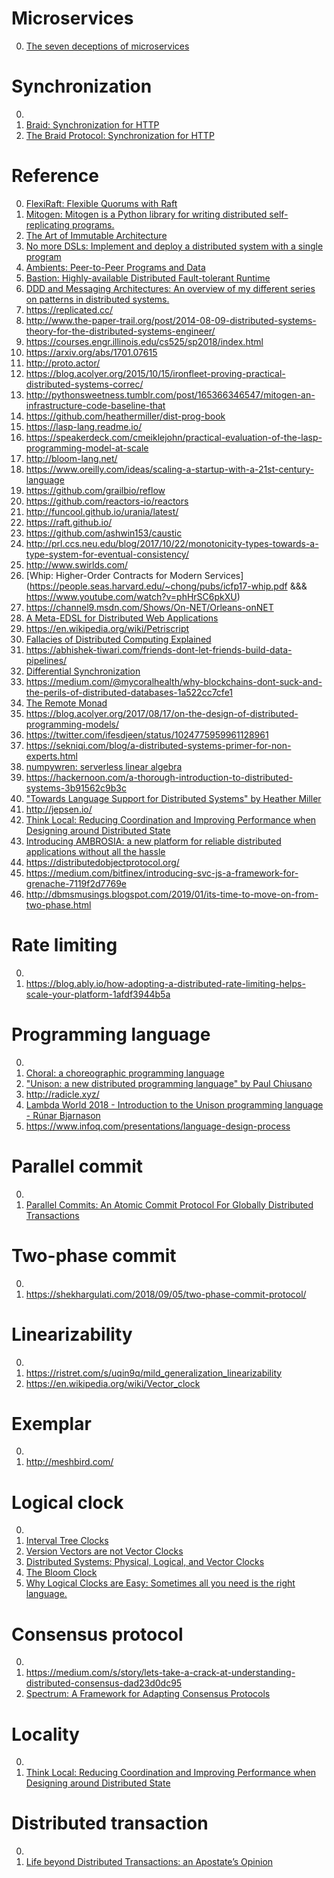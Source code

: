 # Microservices

0. [The seven deceptions of microservices](https://scottrogowski.com/the-seven-deceptions-of-microservices.html)

# Synchronization

0. []()
0. [Braid: Synchronization for HTTP](https://braid.news/)
0. [The Braid Protocol: Synchronization for HTTP](https://tools.ietf.org/html/draft-toomim-braid-00)

# Reference

0. [FlexiRaft: Flexible Quorums with Raft](https://www.cidrdb.org/cidr2023/papers/p83-yadav.pdf)
0. [Mitogen: Mitogen is a Python library for writing distributed self-replicating programs.](https://mitogen.networkgenomics.com/)
0. [The Art of Immutable Architecture](https://www.immutablearchitecture.com/)
0. [No more DSLs: Implement and deploy a distributed system with a single program](http://catern.com/integration.html)
0. [Ambients: Peer-to-Peer Programs and Data](https://ipfs.io/ipfs/QmPhPJE55GvqSz7Pwvkc8n9dbKmqGw6tUGTE1MgfNQvzsf)
0. [Bastion: Highly-available Distributed Fault-tolerant Runtime](https://bastion.rs/)
0. [DDD and Messaging Architectures: An overview of my different series on patterns in distributed systems.](http://verraes.net/2019/05/ddd-msg-arch/)
0. https://replicated.cc/
0. http://www.the-paper-trail.org/post/2014-08-09-distributed-systems-theory-for-the-distributed-systems-engineer/
0. https://courses.engr.illinois.edu/cs525/sp2018/index.html
0. https://arxiv.org/abs/1701.07615
0. http://proto.actor/
0. https://blog.acolyer.org/2015/10/15/ironfleet-proving-practical-distributed-systems-correc/
0. http://pythonsweetness.tumblr.com/post/165366346547/mitogen-an-infrastructure-code-baseline-that
0. https://github.com/heathermiller/dist-prog-book
0. https://lasp-lang.readme.io/
0. https://speakerdeck.com/cmeiklejohn/practical-evaluation-of-the-lasp-programming-model-at-scale
0. http://bloom-lang.net/
0. https://www.oreilly.com/ideas/scaling-a-startup-with-a-21st-century-language
0. https://github.com/grailbio/reflow
0. https://github.com/reactors-io/reactors
0. http://funcool.github.io/urania/latest/
0. https://raft.github.io/
0. https://github.com/ashwin153/caustic
0. http://prl.ccs.neu.edu/blog/2017/10/22/monotonicity-types-towards-a-type-system-for-eventual-consistency/
0. http://www.swirlds.com/
0. [Whip: Higher-Order Contracts for Modern Services](https://people.seas.harvard.edu/~chong/pubs/icfp17-whip.pdf &&& https://www.youtube.com/watch?v=phHrSC6pkXU)
0. https://channel9.msdn.com/Shows/On-NET/Orleans-onNET
0. [A Meta-EDSL for Distributed Web Applications](https://www.youtube.com/watch?v=Xzv6CfyXUdM)
0. https://en.wikipedia.org/wiki/Petriscript
0. [Fallacies of Distributed Computing Explained](http://www.rgoarchitects.com/Files/fallacies.pdf)
0. https://abhishek-tiwari.com/friends-dont-let-friends-build-data-pipelines/
0. [Differential Synchronization](https://neil.fraser.name/writing/sync/)
0. https://medium.com/@mycoralhealth/why-blockchains-dont-suck-and-the-perils-of-distributed-databases-1a522cc7cfe1
0. [The Remote Monad](http://www.ittc.ku.edu/research/thesis/documents/justin_dawson_thesis.pdf)
0. https://blog.acolyer.org/2017/08/17/on-the-design-of-distributed-programming-models/
0. https://twitter.com/ifesdjeen/status/1024775959961128961
0. https://sekniqi.com/blog/a-distributed-systems-primer-for-non-experts.html
0. [numpywren: serverless linear algebra](https://arxiv.org/abs/1810.09679)
0. https://hackernoon.com/a-thorough-introduction-to-distributed-systems-3b91562c9b3c
0. ["Towards Language Support for Distributed Systems" by Heather Miller](https://www.youtube.com/watch?v=IeBbiQZYmuY)
0. http://jepsen.io/
0. [Think Local: Reducing Coordination and Improving Performance when Designing around Distributed State](https://vimeo.com/304106598)
0. [Introducing AMBROSIA: a new platform for reliable distributed applications without all the hassle](https://cloudblogs.microsoft.com/opensource/2018/12/13/introducing-ambrosia-new-platform-distributed-applications/)
0. https://distributedobjectprotocol.org/
0. https://medium.com/bitfinex/introducing-svc-js-a-framework-for-grenache-7119f2d7769e
0. http://dbmsmusings.blogspot.com/2019/01/its-time-to-move-on-from-two-phase.html

# Rate limiting

0. []()
0. https://blog.ably.io/how-adopting-a-distributed-rate-limiting-helps-scale-your-platform-1afdf3944b5a

# Programming language

0. []()
0. [Choral: a choreographic programming language](https://www.choral-lang.org/)
0. ["Unison: a new distributed programming language" by Paul Chiusano](https://www.youtube.com/watch?v=gCWtkvDQ2ZI)
0. http://radicle.xyz/
0. [Lambda World 2018 - Introduction to the Unison programming language - Rúnar Bjarnason](https://www.youtube.com/watch?v=rp_Eild1aq8)
0. https://www.infoq.com/presentations/language-design-process

# Parallel commit

0. []()
0. [Parallel Commits: An Atomic Commit Protocol For Globally Distributed Transactions](https://www.cockroachlabs.com/blog/parallel-commits)

# Two-phase commit

0. []()
0. https://shekhargulati.com/2018/09/05/two-phase-commit-protocol/

# Linearizability

0. []()
0. https://ristret.com/s/uqin9q/mild_generalization_linearizability
0. https://en.wikipedia.org/wiki/Vector_clock

# Exemplar

0. []()
0. http://meshbird.com/

# Logical clock

0. []()
0. [Interval Tree Clocks](https://ferd.ca/interval-tree-clocks.html)
0. [Version Vectors are not Vector Clocks](https://haslab.wordpress.com/2011/07/08/version-vectors-are-not-vector-clocks/)
0. [Distributed Systems: Physical, Logical, and Vector Clocks](https://levelup.gitconnected.com/distributed-systems-physical-logical-and-vector-clocks-7ca989f5f780)
0. [The Bloom Clock](https://arxiv.org/pdf/1905.13064.pdf)
0. [Why Logical Clocks are Easy: Sometimes all you need is the right language.](https://queue.acm.org/detail.cfm?id=2917756)

# Consensus protocol

0. []()
0. https://medium.com/s/story/lets-take-a-crack-at-understanding-distributed-consensus-dad23d0dc95
0. [Spectrum: A Framework for Adapting Consensus Protocols](https://arxiv.org/abs/1902.05873)

# Locality

0. []()
0. [Think Local: Reducing Coordination and Improving Performance when Designing around Distributed State](https://vimeo.com/304106598)

# Distributed transaction

0. []()
0. [Life beyond Distributed Transactions: an Apostate’s Opinion](http://adrianmarriott.net/logosroot/papers/LifeBeyondTxns.pdf)

